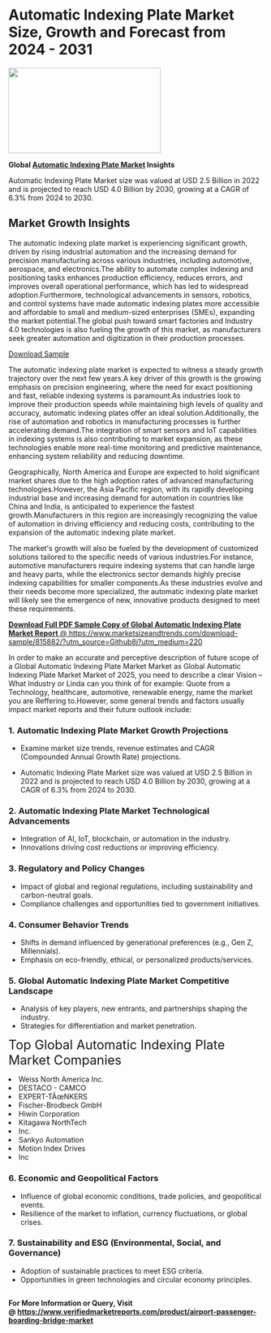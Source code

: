 <H1>Automatic Indexing Plate Market Size, Growth and Forecast from 2024 - 2031</H1><img class="aligncenter size-medium wp-image-584254" src="https://thirdeyenews.in/wp-content/uploads/2024/09/Global-Market-Research-300x168.jpeg" alt="" width="300" height="168" /><p><strong>Global&nbsp;<a href="https://www.marketsizeandtrends.com/download-sample/815882/?utm_source=Github8j?utm_medium=220">Automatic Indexing Plate Market</a> Insights</strong></p><p>Automatic Indexing Plate Market size was valued at USD 2.5 Billion in 2022 and is projected to reach USD 4.0 Billion by 2030, growing at a CAGR of 6.3% from 2024 to 2030.</p><p><h2>Market Growth Insights</h2> <p>The automatic indexing plate market is experiencing significant growth, driven by rising industrial automation and the increasing demand for precision manufacturing across various industries, including automotive, aerospace, and electronics.The ability to automate complex indexing and positioning tasks enhances production efficiency, reduces errors, and improves overall operational performance, which has led to widespread adoption.Furthermore, technological advancements in sensors, robotics, and control systems have made automatic indexing plates more accessible and affordable to small and medium-sized enterprises (SMEs), expanding the market potential.The global push toward smart factories and Industry 4.0 technologies is also fueling the growth of this market, as manufacturers seek greater automation and digitization in their production processes.</p> <p><a href="#">Download Sample</a></p> <p>The automatic indexing plate market is expected to witness a steady growth trajectory over the next few years.A key driver of this growth is the growing emphasis on precision engineering, where the need for exact positioning and fast, reliable indexing systems is paramount.As industries look to improve their production speeds while maintaining high levels of quality and accuracy, automatic indexing plates offer an ideal solution.Additionally, the rise of automation and robotics in manufacturing processes is further accelerating demand.The integration of smart sensors and IoT capabilities in indexing systems is also contributing to market expansion, as these technologies enable more real-time monitoring and predictive maintenance, enhancing system reliability and reducing downtime.</p> <p>Geographically, North America and Europe are expected to hold significant market shares due to the high adoption rates of advanced manufacturing technologies.However, the Asia Pacific region, with its rapidly developing industrial base and increasing demand for automation in countries like China and India, is anticipated to experience the fastest growth.Manufacturers in this region are increasingly recognizing the value of automation in driving efficiency and reducing costs, contributing to the expansion of the automatic indexing plate market.</p> <p>The market's growth will also be fueled by the development of customized solutions tailored to the specific needs of various industries.For instance, automotive manufacturers require indexing systems that can handle large and heavy parts, while the electronics sector demands highly precise indexing capabilities for smaller components.As these industries evolve and their needs become more specialized, the automatic indexing plate market will likely see the emergence of new, innovative products designed to meet these requirements.</p> <p><a href="#"></p><p><span class=""><strong>Download Full PDF Sample Copy of Global Automatic Indexing Plate Market Report</strong> @ <a href="https://www.marketsizeandtrends.com/download-sample/815882/?utm_source=Github8j?utm_medium=220" target="_blank">https://www.marketsizeandtrends.com/download-sample/815882/?utm_source=Github8j?utm_medium=220</a></span></p><p>In order to make an accurate and perceptive description of future scope of a Global&nbsp;Automatic Indexing Plate Market Market as Global&nbsp;Automatic Indexing Plate Market Market of 2025, you need to describe a clear Vision &ndash; What Industry or Linda can you think of for example: Quote from a Technology, healthcare, automotive, renewable energy, name the market you are Reffering to.However, some general trends and factors usually impact market reports and their future outlook include:</p><h3>1.&nbsp;<strong>Automatic Indexing Plate Market Growth Projections</strong></h3><ul><li>Examine market size trends, revenue estimates and CAGR (Compounded Annual Growth Rate) projections.</li><li><p>Automatic Indexing Plate Market size was valued at USD 2.5 Billion in 2022 and is projected to reach USD 4.0 Billion by 2030, growing at a CAGR of 6.3% from 2024 to 2030.</p></li></ul><h3>2.&nbsp;<strong>Automatic Indexing Plate Market Technological Advancements</strong></h3><ul><li>Integration of AI, IoT, blockchain, or automation in the industry.</li><li>Innovations driving cost reductions or improving efficiency.</li></ul><h3>3.&nbsp;<strong>Regulatory and Policy Changes</strong></h3><ul><li>Impact of global and regional regulations, including sustainability and carbon-neutral goals.</li><li>Compliance challenges and opportunities tied to government initiatives.</li></ul><h3>4.&nbsp;<strong>Consumer Behavior Trends</strong></h3><ul><li>Shifts in demand influenced by generational preferences (e.g., Gen Z, Millennials).</li><li>Emphasis on eco-friendly, ethical, or personalized products/services.</li></ul><h3>5.&nbsp;<strong>Global Automatic Indexing Plate Market Competitive Landscape</strong></h3><ul><li>Analysis of key players, new entrants, and partnerships shaping the industry.</li><li>Strategies for differentiation and market penetration.</li></ul><p data-pm-slice="1 1 []"><span style="color: inherit; font-family: inherit; font-size: 25px;">Top Global Automatic Indexing Plate Market Companies</span></p><div class="" data-test-id=""><p><li>Weiss North America Inc.</li><li> DESTACO - CAMCO</li><li> EXPERT-TÃœNKERS</li><li> Fischer-Brodbeck GmbH</li><li> Hiwin Corporation</li><li> Kitagawa NorthTech</li><li> Inc.</li><li> Sankyo Automation</li><li> Motion Index Drives</li><li> Inc</li></p></div><h3>6.&nbsp;<strong>Economic and Geopolitical Factors</strong></h3><ul><li>Influence of global economic conditions, trade policies, and geopolitical events.</li><li>Resilience of the market to inflation, currency fluctuations, or global crises.</li></ul><h3>7.&nbsp;<strong>Sustainability and ESG (Environmental, Social, and Governance)</strong></h3><ul><li>Adoption of sustainable practices to meet ESG criteria.</li><li>Opportunities in green technologies and circular economy principles.</li></ul><h2><strong style="font-size: 14px;">For More Information or Query, Visit @&nbsp;</strong><a style="background-color: #ffffff; font-size: 14px;" href="https://www.marketsizeandtrends.com/report/automatic-indexing-plate-market/" target="_blank">https://www.verifiedmarketreports.com/product/airport-passenger-boarding-bridge-market</a></h2>